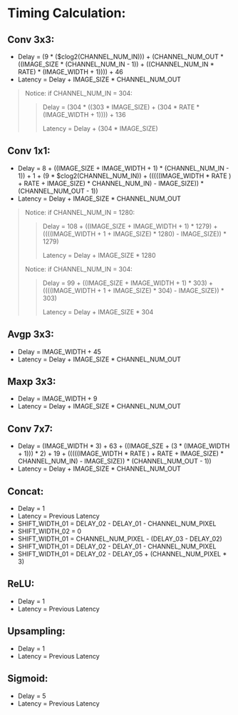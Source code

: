 # Timing Calculation:
## Conv 3x3:
+ Delay   = (9 * ($clog2(CHANNEL_NUM_IN))) + (CHANNEL_NUM_OUT * ((IMAGE_SIZE * (CHANNEL_NUM_IN - 1)) + ((CHANNEL_NUM_IN * RATE) * (IMAGE_WIDTH + 1)))) + 46
+ Latency = Delay + IMAGE_SIZE * CHANNEL_NUM_OUT

> Notice: if CHANNEL_NUM_IN = 304:
>
>> Delay   = (304 * ((303 * IMAGE_SIZE) + (304 * RATE * (IMAGE_WIDTH + 1)))) + 136
>>
>> Latency = Delay + (304 * IMAGE_SIZE)
>>

## Conv 1x1:
+ Delay   = 8 + ((IMAGE_SIZE + IMAGE_WIDTH + 1) * (CHANNEL_NUM_IN - 1)) + 1 + (9 * $clog2(CHANNEL_NUM_IN)) + (((((IMAGE_WIDTH * RATE ) + RATE + IMAGE_SIZE) * CHANNEL_NUM_IN) - IMAGE_SIZE)) * (CHANNEL_NUM_OUT - 1))
+ Latency = Delay + IMAGE_SIZE * CHANNEL_NUM_OUT

> Notice: if CHANNEL_NUM_IN = 1280:
>
>> Delay   = 108 + ((IMAGE_SIZE + IMAGE_WIDTH + 1) * 1279) + ((((IMAGE_WIDTH + 1 + IMAGE_SIZE) * 1280) - IMAGE_SIZE)) * 1279)
>>
>> Latency = Delay + IMAGE_SIZE * 1280
>>
> Notice: if CHANNEL_NUM_IN = 304:
>
>> Delay   = 99 + ((IMAGE_SIZE + IMAGE_WIDTH + 1) * 303) + ((((IMAGE_WIDTH + 1 + IMAGE_SIZE) * 304) - IMAGE_SIZE)) * 303)
>>
>> Latency = Delay + IMAGE_SIZE * 304
>>

## Avgp 3x3:
+ Delay   = IMAGE_WIDTH + 45
+ Latency = Delay + IMAGE_SIZE * CHANNEL_NUM_OUT

## Maxp 3x3:
+ Delay   = IMAGE_WIDTH + 9
+ Latency = Delay + IMAGE_SIZE * CHANNEL_NUM_OUT

## Conv 7x7:
+ Delay   = (IMAGE_WIDTH * 3) + 63 + ((IMAGE_SZE + (3 * (IMAGE_WIDTH + 1))) * 2) + 19 + (((((IMAGE_WIDTH * RATE ) + RATE + IMAGE_SIZE) * CHANNEL_NUM_IN) - IMAGE_SIZE)) * (CHANNEL_NUM_OUT - 1))
+ Latency = Delay + IMAGE_SIZE * CHANNEL_NUM_OUT

## Concat:
+ Delay   = 1
+ Latency = Previous Latency
+ SHIFT_WIDTH_01 = DELAY_02 - DELAY_01 - CHANNEL_NUM_PIXEL
+ SHIFT_WIDTH_02 = 0
+ SHIFT_WIDTH_01 = CHANNEL_NUM_PIXEL - (DELAY_03 - DELAY_02)
+ SHIFT_WIDTH_01 = DELAY_02 - DELAY_01 - CHANNEL_NUM_PIXEL
+ SHIFT_WIDTH_01 = DELAY_02 - DELAY_05 + (CHANNEL_NUM_PIXEL * 3)

## ReLU:
+ Delay   = 1
+ Latency = Previous Latency

## Upsampling:
+ Delay   = 1
+ Latency = Previous Latency

## Sigmoid:
+ Delay   = 5
+ Latency = Previous Latency
